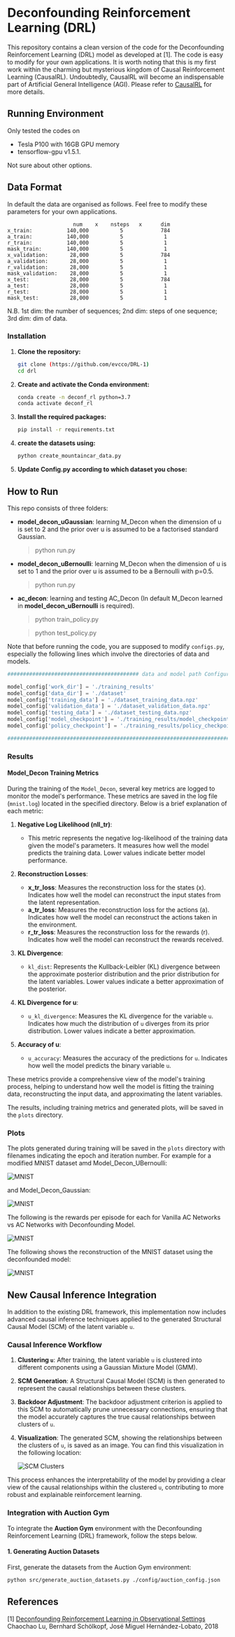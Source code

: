 # Deconfounding Reinforcement Learning (DRL)
This repository contains a clean version of the code for the Deconfounding Reinforcement Learning (DRL) 
model as developed at [1]. The code is easy to modify for your own applications. It is
worth noting that this is my first work within the charming but mysterious kingdom of Causal Reinforcement
Learning (CausalRL). Undoubtedly, CausalRL will become an indispensable part of
Artificial General Intelligence (AGI). Please refer to [CausalRL](https://causallu.com/2018/12/31/introduction-to-causalrl/) for more details.

## Running Environment
Only tested the codes on 
+ Tesla P100 with 16GB GPU memory 
+ tensorflow-gpu v1.5.1. 

Not sure about other options.

## Data Format
In default the data are organised as follows. Feel free to modify these parameters for your own applications.

                         num    x    nsteps   x      dim
    x_train:           140,000          5            784
    a_train:           140,000          5             1
    r_train:           140,000          5             1
    mask_train:        140,000          5             1
    x_validation:       28,000          5            784
    a_validation:       28,000          5             1
    r_validation:       28,000          5             1
    mask_validation:    28,000          5             1
    x_test:             28,000          5            784
    a_test:             28,000          5             1
    r_test:             28,000          5             1
    mask_test:          28,000          5             1
    
N.B. 1st dim: the number of sequences; 2nd dim: steps of one sequence; 3rd dim: dim of data.
### Installation

1. **Clone the repository:**
    ```bash
    git clone (https://github.com/evcco/DRL-1)
    cd drl
    ```

2. **Create and activate the Conda environment:**
    ```bash
    conda create -n deconf_rl python=3.7
    conda activate deconf_rl
    ```

3. **Install the required packages:**
    ```bash
    pip install -r requirements.txt
    ```
4. **create the datasets using:**
    ```bash
    python create_mountaincar_data.py
    ```
5. **Update Config.py according to which dataset you chose:**
     
## How to Run
This repo consists of three folders:
+ **model_decon_uGaussian**: learning M_Decon when the dimension of u is set to 2 and the prior over u is assumed to be a factorised standard Gaussian.
  >python run.py
+ **model_decon_uBernoulli**: learning M_Decon when the dimension of u is set to 1 and the prior over u is assumed to be a Bernoulli with p=0.5.
  >python run.py
+ **ac_decon**: learning and testing AC_Decon (In default M_Decon learned in **model_decon_uBernoulli** is required).
  >python train_policy.py
  
  >python test_policy.py
  
Note that before running the code, you are supposed to modify `configs.py`, especially the following lines which involve 
the directories of data and models. 

```python
########################################## data and model path Configuration ###########################################

model_config['work_dir'] = './training_results'
model_config['data_dir'] = './dataset'
model_config['training_data'] = './dataset_training_data.npz'
model_config['validation_data'] = './dataset_validation_data.npz'
model_config['testing_data'] = './dataset_testing_data.npz'
model_config['model_checkpoint'] = './training_results/model_checkpoints/model_alt'
model_config['policy_checkpoint'] = './training_results/policy_checkpoints/policy_alt'

########################################################################################################################
```
### Results
#### Model_Decon Training Metrics

During the training of the `Model_Decon`, several key metrics are logged to monitor the model's performance. These metrics are saved in the log file (`mnist.log`) located in the specified directory. Below is a brief explanation of each metric:

1. **Negative Log Likelihood (nll_tr)**:
   - This metric represents the negative log-likelihood of the training data given the model's parameters. It measures how well the model predicts the training data. Lower values indicate better model performance.

2. **Reconstruction Losses**:
   - **x_tr_loss**: Measures the reconstruction loss for the states (x). Indicates how well the model can reconstruct the input states from the latent representation.
   - **a_tr_loss**: Measures the reconstruction loss for the actions (a). Indicates how well the model can reconstruct the actions taken in the environment.
   - **r_tr_loss**: Measures the reconstruction loss for the rewards (r). Indicates how well the model can reconstruct the rewards received.

3. **KL Divergence**:
   - `kl_dist`: Represents the Kullback-Leibler (KL) divergence between the approximate posterior distribution and the prior distribution for the latent variables. Lower values indicate a better approximation of the posterior.

4. **KL Divergence for u**:
   - `u_kl_divergence`: Measures the KL divergence for the variable `u`. Indicates how much the distribution of `u` diverges from its prior distribution. Lower values indicate a better approximation.

5. **Accuracy of u**:
   - `u_accuracy`: Measures the accuracy of the predictions for `u`. Indicates how well the model predicts the binary variable `u`.

These metrics provide a comprehensive view of the model's training process, helping to understand how well the model is fitting the training data, reconstructing the input data, and approximating the latent variables.

The results, including training metrics and generated plots, will be saved in the `plots` directory.

### Plots

The plots generated during training will be saved in the `plots` directory with filenames indicating the epoch and iteration number. For example for a modified MNIST dataset amd Model_Decon_UBernoulli:

![MNIST](plots/mnist_metrics_model_decon_uBernoulli.png)

and Model_Decon_Gaussian:

![MNIST](plots/mnist_metrics_model_decon_uGaussian.png)

The following is the rewards per episode for each for Vanilla AC Networks vs AC Networks with Deconfounding Model.

![MNIST](training_results\performance_comparison.png)


The following shows the reconstruction of the MNIST dataset using the deconfounded model:


![MNIST](training_results\plots\result_plot_epoch_9_itr_287.png)

## New Causal Inference Integration

In addition to the existing DRL framework, this implementation now includes advanced causal inference techniques applied to the generated Structural Causal Model (SCM) of the latent variable `u`.

### Causal Inference Workflow
1. **Clustering `u`**: After training, the latent variable `u` is clustered into different components using a Gaussian Mixture Model (GMM).
2. **SCM Generation**: A Structural Causal Model (SCM) is then generated to represent the causal relationships between these clusters.
3. **Backdoor Adjustment**: The backdoor adjustment criterion is applied to this SCM to automatically prune unnecessary connections, ensuring that the model accurately captures the true causal relationships between clusters of `u`.
4. **Visualization**: The generated SCM, showing the relationships between the clusters of `u`, is saved as an image. You can find this visualization in the following location:

   ![SCM Clusters](training_results/scm_clusters.png)

This process enhances the interpretability of the model by providing a clear view of the causal relationships within the clustered `u`, contributing to more robust and explainable reinforcement learning.
### Integration with Auction Gym

To integrate the **Auction Gym** environment with the Deconfounding Reinforcement Learning (DRL) framework, follow the steps below.

#### 1. Generating Auction Datasets

First, generate the datasets from the Auction Gym environment:

```bash
python src/generate_auction_datasets.py ./config/auction_config.json
```

## References

[1] [Deconfounding Reinforcement Learning in Observational Settings](https://arxiv.org/abs/1812.10576)
Chaochao Lu, Bernhard Schölkopf, José Miguel Hernández-Lobato, 2018

